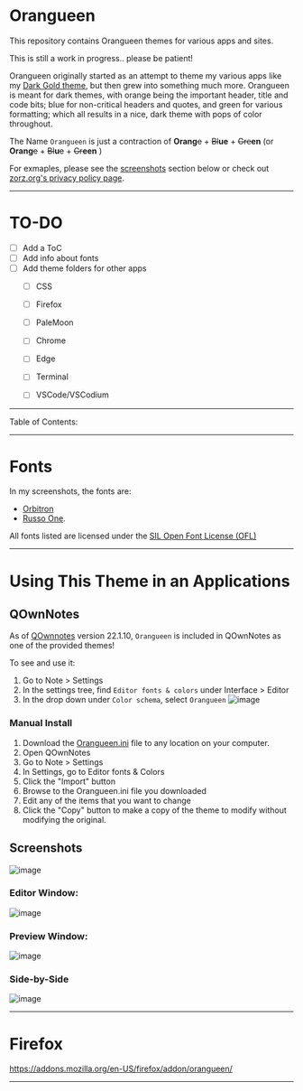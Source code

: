 # Orangueen 
This repository contains Orangueen themes for various apps and sites.  

This is still a work in progress.. please be  patient!



Orangueen originally started as an attempt to theme my various apps like my [Dark Gold theme](https://github.com/Zorziel/Dark-Gold), but then grew into something much more.  Orangueen is meant for dark themes, with orange being the important header, title and code bits; blue for non-critical headers and quotes, and green for various formatting; which all results in a nice, dark theme with pops of color throughout.  

The Name `Orangueen` is just a contraction of **Orang**~~e~~ + ~~Bl~~**ue** + ~~Gre~~**en** (or **Orang**~~e~~ + ~~Bl~~**u**~~e~~ + ~~Gr~~**een** )

For exmaples, please see the [screenshots](https://github.com/Zorziel/Orangueen#screenshots) section below or check out [zorz.org's privacy policy page](https://zorz.org/about.html).  

---

# TO-DO 
- [ ] Add a ToC 
- [ ] Add info about fonts
- [ ] Add theme folders for other apps
  - [ ] CSS
  - [ ] Firefox
  - [ ] PaleMoon
  - [ ] Chrome
  - [ ] Edge
  - [ ] Terminal
  - [ ] VSCode/VSCodium


---

Table of Contents:


---


# Fonts

In my screenshots, the fonts are: 
 - [Orbitron](https://www.theleagueofmoveabletype.com/orbitron) 
 - [Russo One](https://fonts.google.com/specimen/Russo+One).  

All fonts listed are licensed under the [SIL Open Font License (OFL)](https://scripts.sil.org/cms/scripts/page.php?site_id=nrsi&id=OFL&_sc=1) 

---

# Using This Theme in an Applications

## QOwnNotes



As of [QOwnnotes](https://github.com/pbek/QOwnNotes) version 22.1.10, `Orangueen` is included in QOwnNotes as one of the provided themes! 


To see and use it: 
1. Go to Note > Settings
2. In the settings tree, find `Editor fonts & colors` under Interface > Editor
3. In the drop down under `Color schema`, select `Orangueen` 
![image](https://user-images.githubusercontent.com/46036567/151111875-7c9c3a59-9d74-4934-8195-a29689131d4a.png)



### Manual Install
1. Download the [Orangueen.ini](https://github.com/Zorziel/Orangueen/blob/main/Orangueen.ini) file to any location on your computer.  
2. Open QOwnNotes  
3. Go to Note > Settings  
4. In Settings, go to Editor fonts & Colors  
5. Click the "Import" button  
6. Browse to the Orangueen.ini file you downloaded
7. Edit any of the items that you want to change  
8. Click the "Copy" button to make a copy of the theme to modify without modifying the original. 



## Screenshots

![image](https://user-images.githubusercontent.com/46036567/150677330-8711bfaf-5d5d-471d-8d02-b30a31c576d7.png)
###

### Editor Window: 
![image](https://user-images.githubusercontent.com/46036567/150677296-810a464d-64d9-43c5-992c-ffe8fbb1fd42.png)

### Preview Window: 
![image](https://user-images.githubusercontent.com/46036567/150677304-2210a527-a77f-40a5-827c-4fb6d743556b.png)

### Side-by-Side
![image](https://user-images.githubusercontent.com/46036567/150680510-6e6edd4a-95a7-4340-aa6f-620ef5f23906.png)

---

# Firefox

https://addons.mozilla.org/en-US/firefox/addon/orangueen/

---
